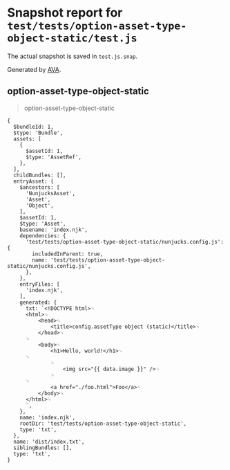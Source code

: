 # Snapshot report for `test/tests/option-asset-type-object-static/test.js`

The actual snapshot is saved in `test.js.snap`.

Generated by [AVA](https://avajs.dev).

## option-asset-type-object-static

> option-asset-type-object-static

    {
      $bundleId: 1,
      $type: 'Bundle',
      assets: [
        {
          $assetId: 1,
          $type: 'AssetRef',
        },
      ],
      childBundles: [],
      entryAsset: {
        $ancestors: [
          'NunjucksAsset',
          'Asset',
          'Object',
        ],
        $assetId: 1,
        $type: 'Asset',
        basename: 'index.njk',
        dependencies: {
          'test/tests/option-asset-type-object-static/nunjucks.config.js': {
            includedInParent: true,
            name: 'test/tests/option-asset-type-object-static/nunjucks.config.js',
          },
        },
        entryFiles: [
          'index.njk',
        ],
        generated: {
          txt: `<!DOCTYPE html>␊
          <html>␊
              <head>␊
                  <title>config.assetType object (static)</title>␊
              </head>␊
          ␊
              <body>␊
                  <h1>Hello, world!</h1>␊
          ␊
                  ␊
                      <img src="{{ data.image }}" />␊
                  ␊
          ␊
                  <a href="./foo.html">Foo</a>␊
              </body>␊
          </html>␊
          `,
        },
        name: 'index.njk',
        rootDir: 'test/tests/option-asset-type-object-static',
        type: 'txt',
      },
      name: 'dist/index.txt',
      siblingBundles: [],
      type: 'txt',
    }
